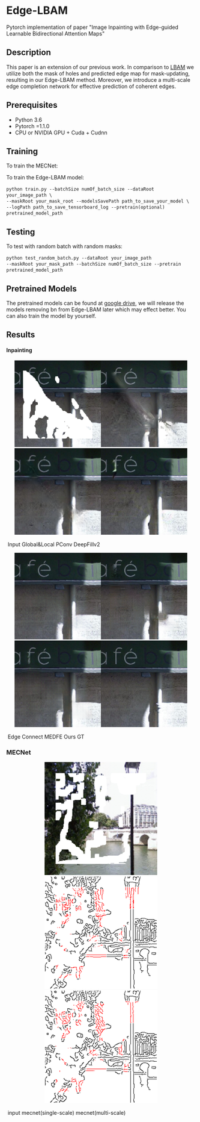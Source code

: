 # Edge-LBAM
Pytorch implementation of paper "Image Inpainting with Edge-guided Learnable Bidirectional Attention Maps"

## Description

This paper is an extension of our previous work. In comparison to [LBAM](https://openaccess.thecvf.com/content_ICCV_2019/papers/Xie_Image_Inpainting_With_Learnable_Bidirectional_Attention_Maps_ICCV_2019_paper.pdf) we utilize both the mask of holes
and predicted edge map for mask-updating, resulting in our Edge-LBAM method. Moreover, we introduce a multi-scale
edge completion network for effective prediction of coherent edges.

## Prerequisites

- Python 3.6
- Pytorch =1.1.0 
- CPU or NVIDIA GPU + Cuda + Cudnn

## Training

To train the MECNet:



To train the Edge-LBAM model:

```
python train.py --batchSize numOf_batch_size --dataRoot your_image_path \
--maskRoot your_mask_root --modelsSavePath path_to_save_your_model \
--logPath path_to_save_tensorboard_log --pretrain(optional) pretrained_model_path
```

## Testing

To test with random batch with random masks:

```
python test_random_batch.py --dataRoot your_image_path
--maskRoot your_mask_path --batchSize numOf_batch_size --pretrain pretrained_model_path
```

## Pretrained Models

 The pretrained models can be found at [google drive](https://drive.google.com/drive/folders/1iilIU0U7fOYjYlRB7bZjN5oLNCeLoW-R?usp=sharing), we will release the models removing bn from Edge-LBAM later which may effect better. You can also train the model by yourself.

## Results

#### Inpainting

<center class="half">
    <img src=examples\input28-1.png height = 230/><img src=examples\gl28-1.png height = 230/><img src=examples\pconv28-1.png height = 230/><img src=examples\gc28-1.png height = 230/>
</center>

​                       Input                                           Global&Local                                        PConv                                         DeepFillv2

<center class="half">
    <img src=examples\ec28-1.png height = 230/><img src=examples\MEDFE28-1.png height = 230/><img src=examples\ours28-1.png height = 230/><img src=examples\GT28-1.png height = 230/>
</center>

​                  Edge Connect                                        MEDFE                                            Ours                                                  GT

### MECNet

<center class="half">
   <img src=examples\input1.png height = 300/><img src=examples\edge_mecnet(s)_1.png height = 300/><img src=examples\edge_mecnet_1.png height = 300/>
</center>

​                                 input                                                             mecnet(single-scale)                                  mecnet(multi-scale)
